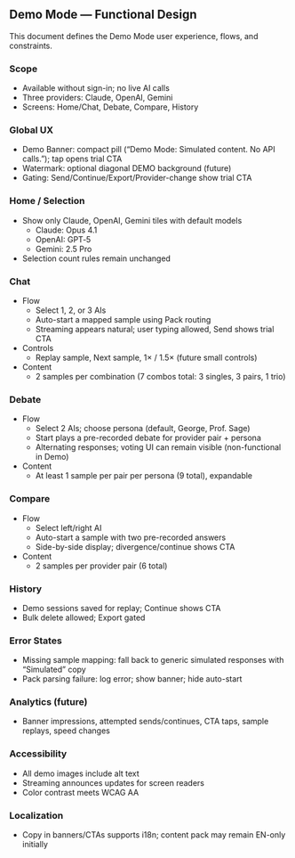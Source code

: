 ## Demo Mode — Functional Design

This document defines the Demo Mode user experience, flows, and constraints.

### Scope
- Available without sign-in; no live AI calls
- Three providers: Claude, OpenAI, Gemini
- Screens: Home/Chat, Debate, Compare, History

### Global UX
- Demo Banner: compact pill (“Demo Mode: Simulated content. No API calls.”); tap opens trial CTA
- Watermark: optional diagonal DEMO background (future)
- Gating: Send/Continue/Export/Provider-change show trial CTA

### Home / Selection
- Show only Claude, OpenAI, Gemini tiles with default models
  - Claude: Opus 4.1
  - OpenAI: GPT‑5
  - Gemini: 2.5 Pro
- Selection count rules remain unchanged

### Chat
- Flow
  - Select 1, 2, or 3 AIs
  - Auto-start a mapped sample using Pack routing
  - Streaming appears natural; user typing allowed, Send shows trial CTA
- Controls
  - Replay sample, Next sample, 1× / 1.5× (future small controls)
- Content
  - 2 samples per combination (7 combos total: 3 singles, 3 pairs, 1 trio)

### Debate
- Flow
  - Select 2 AIs; choose persona (default, George, Prof. Sage)
  - Start plays a pre-recorded debate for provider pair + persona
  - Alternating responses; voting UI can remain visible (non-functional in Demo)
- Content
  - At least 1 sample per pair per persona (9 total), expandable

### Compare
- Flow
  - Select left/right AI
  - Auto-start a sample with two pre-recorded answers
  - Side-by-side display; divergence/continue shows CTA
- Content
  - 2 samples per provider pair (6 total)

### History
- Demo sessions saved for replay; Continue shows CTA
- Bulk delete allowed; Export gated

### Error States
- Missing sample mapping: fall back to generic simulated responses with “Simulated” copy
- Pack parsing failure: log error; show banner; hide auto-start

### Analytics (future)
- Banner impressions, attempted sends/continues, CTA taps, sample replays, speed changes

### Accessibility
- All demo images include alt text
- Streaming announces updates for screen readers
- Color contrast meets WCAG AA

### Localization
- Copy in banners/CTAs supports i18n; content pack may remain EN-only initially

